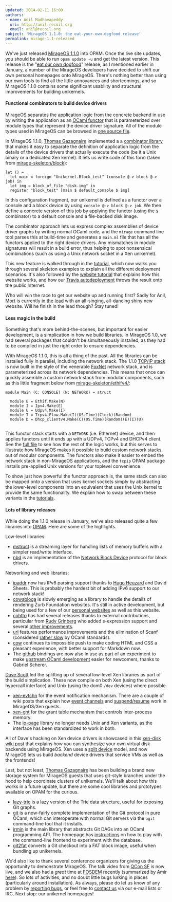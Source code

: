 ```yaml
---
updated: 2014-02-11 16:00
authors:
- name: Anil Madhavapeddy
  uri: http://anil.recoil.org
  email: anil@recoil.org
subject: 'MirageOS 1.1.0: the eat-your-own-dogfood release'
permalink: mirage-1.1-released
---
```


We've just released [MirageOS 1.1.0](https://github.com/ocaml/opam-repository/pull/1655) into OPAM.  Once the
live site updates, you should be able to run `opam update -u` and get the latest
version.  This release is the "[eat our own
dogfood](http://en.wikipedia.org/wiki/Eating_your_own_dog_food)" release; as I
mentioned earlier in January, a number of the MirageOS developers have decided to
shift our own personal homepages onto MirageOS.  There's nothing better than
using our own tools to find all the little annoyances and shortcomings, and so
MirageOS 1.1.0 contains some significant usability and structural improvements
for building unikernels.

#### Functional combinators to build device drivers

MirageOS separates the
application logic from the concrete backend in use by writing the application
as an [OCaml functor](https://realworldocaml.org/v1/en/html/functors.html)
that is parameterized over module types that represent the device driver
signature.  All of the module types used in MirageOS can be browsed in [one
source file](https://github.com/mirage/mirage/blob/1.1.0/types/V1.mli).

In MirageOS 1.1.0, [Thomas Gazagnaire](http://gazagnaire.org/) implemented a
a [combinator library](https://github.com/mirage/mirage/blob/1.1.0/lib/mirage.mli#L28)
that makes it easy to separate the definition of application logic from the details
of the device drivers that actually execute the code (be it a Unix binary or a
dedicated Xen kernel).  It lets us write code of this form
(taken from [mirage-skeleton/block](https://github.com/mirage/mirage-skeleton/tree/master/block)):

```
let () =
  let main = foreign "Unikernel.Block_test" (console @-> block @-> job) in
  let img = block_of_file "disk.img" in
  register "block_test" [main $ default_console $ img]
```

In this configuration fragment, our unikernel is defined as a functor over a
console and a block device by using `console @-> block @-> job`.  We then
define a concrete version of this job by applying the functor (using the `$`
combinator) to a default console and a file-backed disk image.

The combinator approach lets us express complex assemblies of device driver
graphs by writing normal OCaml code, and the `mirage` command line tool
parses this at build-time and generates a `main.ml` file that has all the
functors applied to the right device drivers. Any mismatches in module signatures
will result in a build error, thus helping to spot nonsensical combinations
(such as using a Unix network socket in a Xen unikernel).

This new feature is walked through in the [tutorial](/docs/hello-world), which
now walks you through several skeleton examples to explain all the different
deployment scenarios.  It's also followed by the [website tutorial](/docs/mirage-www)
that explains how this website works, and how our [Travis autodeployment](/docs/deploying-via-ci)
throws the result onto the public Internet.

Who will win the race to get our website up and running first?  Sadly for Anil,
[Mort](http://www.cs.nott.ac.uk/~rmm/) is currently [in the
lead](https://github.com/mor1/mort-www) with an all-singing, all-dancing shiny
new website.  Will he finish in the lead though? Stay tuned!

#### Less magic in the build

Something that's more behind-the-scenes, but important for easier development,
is a simplication in how we build libraries.  In MirageOS 1.0, we had several
packages that couldn't be simultaneously installed, as they had to be compiled 
in just the right order to ensure dependencies.

With MirageOS 1.1.0, this is all a thing of the past.  All the libraries can
be installed fully in parallel, including the network stack.  The 1.1.0
[TCP/IP stack](https://github.com/mirage/mirage-tcpip) is now built in the
style of the venerable [FoxNet](http://www.cs.cmu.edu/~fox/foxnet.html) network
stack, and is parameterized across its network dependencies.  This means
that once can quickly assemble a custom network stack from modular components,
such as this little fragment below from [mirage-skeleton/ethifv4/](https://github.com/mirage/mirage-skeleton/blob/master/ethifv4/unikernel.ml):

```
module Main (C: CONSOLE) (N: NETWORK) = struct

  module E = Ethif.Make(N)
  module I = Ipv4.Make(E)
  module U = Udpv4.Make(I)
  module T = Tcpv4.Flow.Make(I)(OS.Time)(Clock)(Random)
  module D = Dhcp_clientv4.Make(C)(OS.Time)(Random)(E)(I)(U)
  
```

This functor stack starts with a `NETWORK` (i.e. Ethernet) device, and then applies
functors until it ends up with a UDPv4, TCPv4 and DHCPv4 client.  See the [full
file](https://github.com/mirage/mirage-skeleton/blob/master/ethifv4/unikernel.ml)
to see how the rest of the logic works, but this serves to illustrate how
MirageOS makes it possible to build custom network stacks out of modular
components.  The functors also make it easier to embed the network stack in
non-MirageOS applications, and the `tcpip` OPAM package installs pre-applied Unix
versions for your toplevel convenience.

To show just how powerful the functor approach is, the same stack can also
be mapped onto a version that uses kernel sockets simply by abstracting the
lower-level components into an equivalent that uses the Unix kernel to provide
the same functionality.  We explain how to swap between these variants in
the [tutorials](/wiki/hello-world).

#### Lots of library releases

While doing the 1.1.0 release in January, we've also released quite a few libraries
into [OPAM](https://opam.ocaml.org).  Here are some of the highlights.

Low-level libraries:

* [mstruct](https://github.com/samoht/ocaml-mstruct/) is a streaming layer for handling lists of memory buffers with a simpler read/write interface.
* [nbd](https://github.com/xapi-project/nbd/) is an implementation of the [Network Block Device](http://en.wikipedia.org/wiki/Network_block_device) protocol for block drivers.

Networking and web libraries:

* [ipaddr](https://github.com/mirage/ocaml-ipaddr) now has IPv6 parsing support thanks to [Hugo Heuzard](https://github.com/hhugo/) and David Sheets.  This is probably the hardest bit of adding IPv6 support to our network stack!
* [cowabloga](https://github.com/mirage/cowabloga) is slowly emerging as a library to handle the details of rendering Zurb Foundation websites.  It's still in active development, but being used for a few of our [personal websites](https://github.com/mor1/mort-www) as well as this website.
* [cohttp](https://github.com/avsm/ocaml-cohttp) has had several releases thanks to external contributions, particular from [Rudy Grinberg](https://github.com/rgrinberg) who added s-expression support and several [other improvements](https://github.com/avsm/ocaml-cohttp/blob/master/CHANGES).
* [uri](https://github.com/avsm/ocaml-uri) features performance improvements and the elimination of Scanf (considered [rather slow](http://www.lexifi.com/blog/note-about-performance-printf-and-format) by OCaml standards).
* [cow](https://github.com/mirage/ocaml-cow) continues its impossible push to make coding HTML and CSS a pleasant experience, with better support for Markdown now.
* The [github](https://github.com/avsm/ocaml-github) bindings are now also in use as part of an experiment to make [upstream OCaml development](http://gallium.inria.fr/blog/patch-review-on-github/) easier for newcomers, thanks to Gabriel Scherer.

[Dave Scott](http://dave.recoil.org) led the splitting up of several low-level Xen libraries as part of the build simplication.  These now compile on both Xen (using the direct hypercall interface) and Unix (using the dom0 `/dev` devices) where possible.
* [xen-evtchn](https://github.com/xapi-project/ocaml-evtchn) for the event notification mechanism. There are a couple of wiki posts that explain how [event channels](/wiki/xen-events) and [suspend/resume](/wiki/xen-suspend) work in MirageOS/Xen guests.
* [xen-gnt](https://github.com/xapi-project/ocaml-gnt) for the grant table mechanism that controls inter-process memory.
* The [io-page](https://github.com/mirage/io-page) library no longer needs Unix and Xen variants, as the interface has been standardized to work in both.

All of Dave's hacking on Xen device drivers is showcased in this [xen-disk wiki post](https://mirage.io/docs/xen-synthesize-virtual-disk) that 
explains how you can synthesize your own virtual disk backends using MirageOS.  Xen uses a [split device](https://www.usenix.org/legacy/event/usenix05/tech/general/full_papers/short_papers/warfield/warfield.pdf) model,
and now MirageOS lets us build *backend* device drivers that service VMs as well as the frontends!

Last, but not least, [Thomas Gazagnaire](http://gazagnaire.org) has been building a brand new storage system for MirageOS guests that uses git-style branches under the hood to help coordinate clusters of unikernels.  We'll talk about how this works in a future update, but there are some cool libraries and prototypes available on OPAM for the curious.

* [lazy-trie](https://github.com/samoht/ocaml-lazy-trie/) is a lazy version of the Trie data structure, useful for exposing Git graphs.
* [git](https://github.com/samoht/ocaml-git) is a now-fairly complete implementation of the Git protocol in pure OCaml, which can interoperate with normal Git servers via the `ogit` command-line tool that it installs.
* [irmin](https://github.com/mirage/irmin) is the main library that abstracts Git DAGs into an OCaml programming API.  The homepage has [instructions](https://github.com/mirage/irmin/wiki/Getting-Started) on how to play with the command-line frontend to experiment with the database.
* [git2fat](https://github.com/samoht/git2fat) converts a Git checkout into a FAT block image, useful when bundling up unikernels.

We'd also like to thank several conference organizers for giving us the opportunity to demonstrate MirageOS.  The talk video from [QCon SF](http://www.infoq.com/presentations/mirage-os) is now live, and we also had a *great* time at [FOSDEM](http://fosdem.org) recently (summarized by Amir [here](http://nymote.org/blog/2014/fosdem-summary/)). 
So lots of activities, and no doubt little bugs lurking in places (particularly around installation).  As always, please do let us know of any problem by [reporting bugs](https://github.com/mirage/mirage/issues), or feel free to [contact us](/community) via our e-mail lists or IRC.  Next stop: our unikernel homepages!


